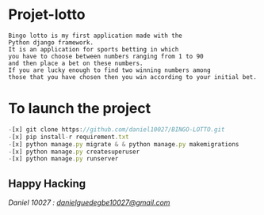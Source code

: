 # Projet-lotto
     
```console
Bingo lotto is my first application made with the
Python django framework.
It is an application for sports betting in which 
you have to choose between numbers ranging from 1 to 90
and then place a bet on these numbers.
If you are lucky enough to find two winning numbers among 
those that you have chosen then you win according to your initial bet.
```
# To launch the project
```js
-[x] git clone https://github.com/daniel10027/BINGO-LOTTO.git
-[x] pip install-r requirement.txt 
-[x] python manage.py migrate & & python manage.py makemigrations
-[x] python manage.py createsuperuser
-[x] python manage.py runserver 
```

## Happy Hacking 

*Daniel 10027 : danielguedegbe10027@gmail.com*
